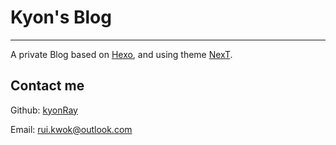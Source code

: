 # Kyon's Blog

---

A private Blog based on [Hexo](https://github.com/hexojs/hexo), and using theme [NexT](https://github.com/iissnan/hexo-theme-next).

## Contact me

Github: [kyonRay](https://github.com/kyonRay)

Email: [rui.kwok@outlook.com](mailto:rui.kwok@outlook.com)
